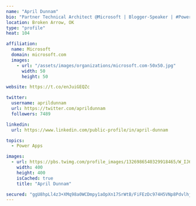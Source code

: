 ```yaml
---
name: "April Dunnam"
bio: "Partner Technical Architect @Microsoft | Blogger-Speaker | #PowerApps, #PowerAutomate, #Office365, #SharePoint | #WIT | #Karaoke Queen"
location: Broken Arrow, OK
type: "profile"
heat: 104

affiliation:
  name: Microsoft
  domain: microsoft.com
  images:
    - url: "/assets/images/organizations/microsoft.com-50x50.jpg"
      width: 50
      height: 50

website: https://t.co/enJuiGEQZc

twitter:
  username: aprildunnam
  url: https://twitter.com/aprildunnam
  followers: 7489

linkedin:
  url: https://www.linkedin.com/public-profile/in/april-dunnam

topics:
  - Power Apps

images:
  - url: https://pbs.twimg.com/profile_images/1326986540329918465/W_IJ6Ih2_400x400.jpg
    width: 400
    height: 400
    isCached: true
    title: "April Dunnam"

secured: "ggU8hpLl4z3+XMq98a0WCDmpy1aOpXn17SrWtB/FiFEzDc974H5VNp8PdvlhjCVbgNhfSM13gIPbwd2fUl5NFTuyuaLRyUb9g+92CwOCGkHQI+lAaXcDjU77wt6DpXIWKtZE4A62aKtfVzEYllKZVmnul0joXBgGtyri8Mm78SLOsoTHfZ8kF8yJb8eQAjOk/aobOtwmpO4uJN0VE/eQ6GZyGB4hAGzvbXFIuubUfQiB6UJlmOnpzBvTnLXv8MeCPAafRLO9aaW9kUSKQwDXE7WNthtBa6gPrSNRiOnspIj7l+YSa7bIXAG+ni3ezhL4JrbLkG/GApJzKN064M7ptZjzZYasf+p4WZCLTje7qU5vZC4qhLACdS1QSlTBy7A1JfylvcyxY2zASCCl8tYHzDi6YNrW+fg5msytLtrvcGc=;jJn2YXj2i/hH2i/m0taFyA=="
---
```


